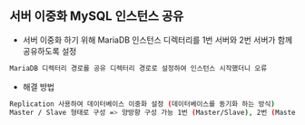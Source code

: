## 서버 이중화 MySQL 인스턴스 공유

- 서버 이중화 하기 위해 MariaDB 인스턴스 디렉터리를 1번 서버와 2번 서버가 함께 공유하도록 설정

~~~bash
MariaDB 디렉터리 경로를 공유 디렉터리 경로로 설정하여 인스턴스 시작했더니 오류
~~~



- 해결 방법

~~~bash
Replication 사용하여 데이터베이스 이중화 설정 (데이터베이스를 동기화 하는 방식)
Master / Slave 형태로 구성 => 양방향 구성 가능 1번 (Master/Slave), 2번 (Master/Slave)
~~~

